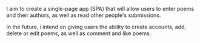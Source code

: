 I aim to create a single-page app (SPA) that will allow users to enter poems and their authors, as well as read other people's submissions.

In the future, i intend on giving users the ability to create accounts, add, delete or edit poems, as well as comment and like poems. 
